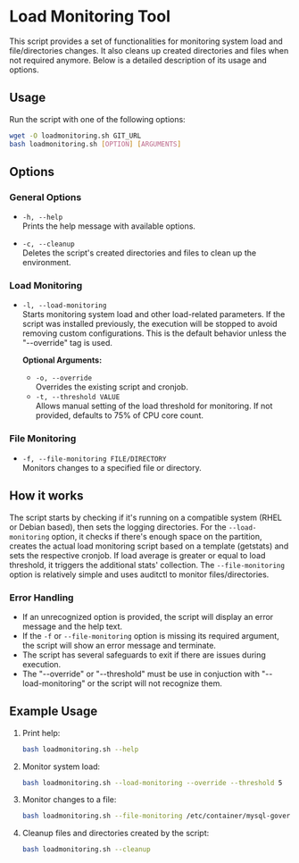 # Load Monitoring Tool

This script provides a set of functionalities for monitoring system load and file/directories changes. It also cleans up created directories and files when not required anymore. Below is a detailed description of its usage and options.

## Usage
Run the script with one of the following options:

```bash
wget -O loadmonitoring.sh GIT_URL 
bash loadmonitoring.sh [OPTION] [ARGUMENTS]
```

## **Options**  

### **General Options**
- `-h, --help`  
  Prints the help message with available options.

- `-c, --cleanup`  
  Deletes the script's created directories and files to clean up the environment.

### **Load Monitoring**
- `-l, --load-monitoring`  
  Starts monitoring system load and other load-related parameters. If the script was installed previously, the execution will be stopped to avoid removing custom configurations. This is the default behavior unless the "--override" tag is used.

  **Optional Arguments:**  
  - `-o, --override`  
    Overrides the existing script and cronjob. 
  - `-t, --threshold VALUE`  
    Allows manual setting of the load threshold for monitoring. If not provided, defaults to 75% of CPU core count.  

### **File Monitoring**
- `-f, --file-monitoring FILE/DIRECTORY`  
  Monitors changes to a specified file or directory. 


## How it works

The script starts by checking if it's running on a compatible system (RHEL or Debian based), then sets the logging directories. For the `--load-monitoring` option, it checks if there's enough space on the partition, creates the actual load monitoring script based on a template (getstats) and sets the respective cronjob. If load average is greater or equal to load threshold, it triggers the additional stats' collection. The `--file-monitoring` option is relatively simple and uses auditctl to monitor files/directories.


### Error Handling
- If an unrecognized option is provided, the script will display an error message and the help text.
- If the `-f` or `--file-monitoring` option is missing its required argument, the script will show an error message and terminate.
- The script has several safeguards to exit if there are issues during execution.
- The "--override" or "--threshold" must be use in conjuction with "--load-monitoring" or the script will not recognize them.

## Example Usage
1. Print help:
   ```bash
   bash loadmonitoring.sh --help
   ```

2. Monitor system load:
   ```bash
   bash loadmonitoring.sh --load-monitoring --override --threshold 5
   ```

3. Monitor changes to a file:
   ```bash
   bash loadmonitoring.sh --file-monitoring /etc/container/mysql-governor.xml
   ```

4. Cleanup files and directories created by the script:
   ```bash
   bash loadmonitoring.sh --cleanup
   ```